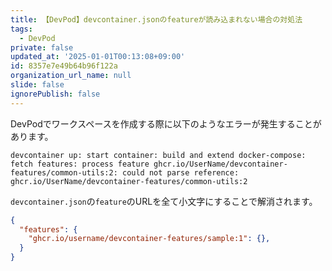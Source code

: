 ```yaml
---
title: 【DevPod】devcontainer.jsonのfeatureが読み込まれない場合の対処法
tags:
  - DevPod
private: false
updated_at: '2025-01-01T00:13:08+09:00'
id: 8357e7e49b64b96f122a
organization_url_name: null
slide: false
ignorePublish: false
---
```

DevPodでワークスペースを作成する際に以下のようなエラーが発生することがあります。

```terminal
devcontainer up: start container: build and extend docker-compose: fetch features: process feature ghcr.io/UserName/devcontainer-features/common-utils:2: could not parse reference: ghcr.io/UserName/devcontainer-features/common-utils:2
```

`devcontainer.json`の`feature`のURLを全て小文字にすることで解消されます。

```json:devcontainer.json
{
  "features": {
    "ghcr.io/username/devcontainer-features/sample:1": {},
  }
}
```
